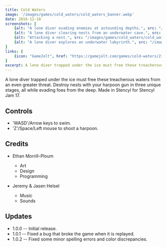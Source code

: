 ```yaml
---
title: Cold Waters
image: '/images/games/cold_waters/cold_waters_banner.webp'
date: 2016-12-18
screenshots: [
    {alt: "A lone diver evading enemies at astounding depths.", src: "/images/games/cold_waters/cold_waters_0.webp"},
    {alt: "A lone diver clearing nests from an underwater cave.", src: "/images/games/cold_waters/cold_waters_1.webp"},
    {alt: "Attacking a nest.", src: "/images/games/cold_waters/cold_waters_2.webp"},
    {alt: "A lone diver explores an underwater labyrinth.", src: "/images/games/cold_waters/cold_waters_3.webp"},
]
links: [
    {icon: "GameJolt", href: "https://gamejolt.com/games/cold-waters/219573"},
]
excerpt: A lone diver trapped under the ice must free these treacherous waters from an even greater threat. Made for Stencyl Jam 17.
---
```


A lone diver trapped under the ice must free these treacherous waters from an even greater threat. Destroy nests with your harpoon gun in three unique stages, all while evading foes from the deep. Made in Stencyl for Stencyl Jam 17.

## Controls

* 'WASD'/Arrow keys to swim.
* 'Z'/Space/Left mouse to shoot a harpoon.

## Credits

* Ethan Morrill-Ploum
    * Art
    * Design
    * Programming

* Jeremy & Jasen Helsel
    * Music
    * Sounds

## Updates

* 1.0.0 -- Initial release.
* 1.0.1 -- Fixed a bug that broke the game when it is replayed.
* 1.0.2 -- Fixed some minor spelling errors and color discrepancies.